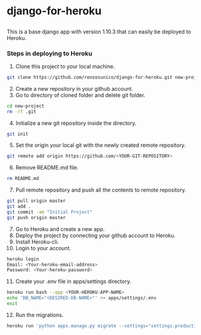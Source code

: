 # django-for-heroku
##
This is a base django app with version 1.10.3 that can easily be deployed to Heroku.


### Steps in deploying to Heroku
1. Clone this project to your local machine.
```sh
git clone https://github.com/renzosunico/django-for-heroku.git new-project
```
2. Create a new repository in your github account.
3. Go to directory of cloned folder and delete git folder.
```sh
cd new-project
rm -rf .git
```
4. Initialize a new git repository inside the directory.
```sh
git init
```
5. Set the origin your local git with the newly created  remote repository.
```sh
git remote add origin https://github.com/<YOUR-GIT-REPOSITORY>
```
6. Remove README.md file.
```sh
rm README.md
```
7. Pull remote repository and push all the contents to remote repository.
```sh
git pull origin master
git add .
git commit -am "Initial Project"
git push origin master
```
7. Go to Heroku and create a new app.
8. Deploy the project by connecting your github account to Heroku.
9. Install Heroku-cli.
10. Login to your account.
```sh
heroku login
Email: <Your-heroku-email-address>
Password: <Your-heroku-password>
```
11. Create your .env file in apps/settings directory.

```sh
heroku run bash --app <YOUR-HEROKU-APP-NAME>
echo 'DB_NAME="<DESIRED-DB-NAME>"' >> apps/settings/.env
exit
```
12. Run the migrations.

```sh
heroku run 'python apps.manage.py migrate --settings="settings.production" --app <YOUR-HEROKU-APP-NAME>
```
